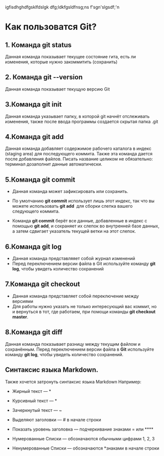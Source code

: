 igfisdhghdfgsklfdslgk
dfg;ldkfgsldfnsg;ns
f'sgn'slgsdf;\'n
# Как пользоватся Git?
## 1. Команда git status   

Данная команда показывает текущее состояние гита, есть ли изменения, которые нужно закоммитить (сохранить)

## 2. Команда  git --version

Данная команда показывает текущую версию Git 

## 3.Команда git init

Данная команда указывает папку, в которой git начнёт отслеживать изменения, также после ввода программы создается скрытая папка .git

## 4.Команда git add

Данная команда добавляет содержимое рабочего каталога 
в индекс (staging area) для последующего коммита. Также эта команда дается после добавления файлов. Писать название целиком не обязательно: терминал дозаполнит данные автоматически.

## 5.Команда git commit 

- Данная команда может зафиксировать или сохранить.

- По умолчанию **git commit** использует лишь этот индекс, так что вы можете использовать **git add**  для сборки слепка вашего следующего коммита.

- Команда **git commit** берёт все данные, добавленные в индекс с помощью **git add**, и сохраняет их слепок во внутренней базе данных, а затем сдвигает указатель текущей ветки на этот слепок.
## 6.Команда git log
- Данная команда представляяет собой журнал изменений 
- Перед переключением версии файла в Git используйте команду **git log**, чтобы увидеть количество сохранений
## 7.Команда git checkout
- Данная команда представляет собой переключение между версиями 
- Для работы нужно указать не только интересующий вас коммит, но и вернуться в тот, где работаем, при помощи команды  **git checkout master**.
## 8.Команда git diff
Данная команда показывает разницу между текущим файлом и сохранённым. Перед переключением версии файла в **Git** используйте команду **git log**, чтобы увидеть количество сохранений.
## Синтаксис языка Markdown.
Также хочется затронуть синтаксис языка Markdown
Например:

- Жирный текст — *

- Курсивный текст — *

- Зачеркнутый текст — ~

- Выделяют заголовки — # в начале строки

- Показать уровень заголовка — подчеркивание знаками = или ****

- Нумерованные Списки — обозначаются обычными цифрами 1, 2, 3

- Ненумерованные Списки — обозначаются *знаками в начале строки
